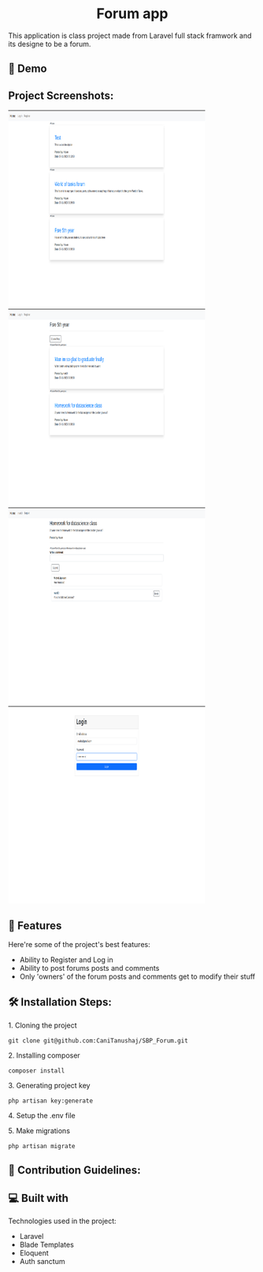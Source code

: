 <h1 align="center" id="title">Forum app</h1>

<p id="description">This application is class project made from Laravel full stack framwork and its designe to be a forum.</p>

<h2>🚀 Demo</h2>

<h2>Project Screenshots:</h2>

<img src="sbpforum1.png" alt="project-screenshot" width="400" height="400/">
<img src="sbpforum2.png" alt="project-screenshot" width="400" height="400/">
<img src="sbpforum3.png" alt="project-screenshot" width="400" height="400/">
<img src="sbpforumlogin.png" alt="project-screenshot" width="400" height="400/">


  
  
<h2>🧐 Features</h2>

Here're some of the project's best features:

*   Ability to Register and Log in
*   Ability to post forums posts and comments
*   Only 'owners' of the forum posts and comments get to modify their stuff

<h2>🛠️ Installation Steps:</h2>

<p>1. Cloning the project</p>

```
git clone git@github.com:CaniTanushaj/SBP_Forum.git
```

<p>2. Installing composer</p>

```
composer install
```

<p>3. Generating project key</p>

```
php artisan key:generate
```

<p>4. Setup the .env file</p>

<p>5. Make migrations</p>

```
php artisan migrate 
```

<h2>🍰 Contribution Guidelines:</h2>

  
  
<h2>💻 Built with</h2>

Technologies used in the project:

*   Laravel
*   Blade Templates
*   Eloquent
*   Auth sanctum

